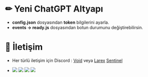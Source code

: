 # ✏ Yeni ChatGPT Altyapı

- **config.json** dosyasından **token** bilgilerini ayarla.
- **events -> ready.js** dosyasından botun durumunu değiştirebilirsin.

# 🔎 İletişim

- Her türlü iletişim için Discord : [Void](https://discord.gg/dcbot) veya [Larex](https://discord.com/users/752910734748549161) [Sentinel](https://discord.com/users/690954493675700485)


- ![](https://img.shields.io/github/stars/larexq/new-chatgpt) ![](https://img.shields.io/github/forks/larexq/new-chatgpt) ![](https://img.shields.io/github/v/tag/larexq/new-chatgpt) ![](https://img.shields.io/github/issues/larexq/new-chatgpt)
